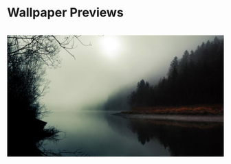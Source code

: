 # Wallpaper Previews

<img src="1719120011352912.png" alt=""/>
<img src="1738047740724957.png" alt=""/>
<img src="1738047868256462.png" alt=""/>
<img src="1742742634924018.png" alt=""/>
<img src="1747626765493055.png" alt=""/>
